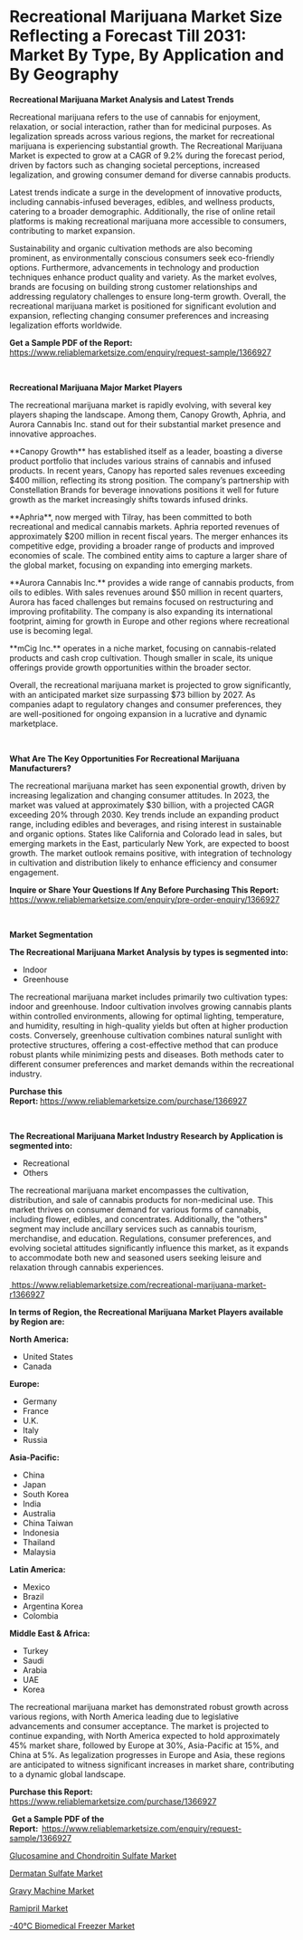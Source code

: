 <p><h1>Recreational Marijuana Market Size Reflecting a Forecast Till 2031: Market By Type, By Application and By Geography</h1></p><p><strong>Recreational Marijuana Market Analysis and Latest Trends</strong></p>
<p><p>Recreational marijuana refers to the use of cannabis for enjoyment, relaxation, or social interaction, rather than for medicinal purposes. As legalization spreads across various regions, the market for recreational marijuana is experiencing substantial growth. The Recreational Marijuana Market is expected to grow at a CAGR of 9.2% during the forecast period, driven by factors such as changing societal perceptions, increased legalization, and growing consumer demand for diverse cannabis products.</p><p>Latest trends indicate a surge in the development of innovative products, including cannabis-infused beverages, edibles, and wellness products, catering to a broader demographic. Additionally, the rise of online retail platforms is making recreational marijuana more accessible to consumers, contributing to market expansion. </p><p>Sustainability and organic cultivation methods are also becoming prominent, as environmentally conscious consumers seek eco-friendly options. Furthermore, advancements in technology and production techniques enhance product quality and variety. As the market evolves, brands are focusing on building strong customer relationships and addressing regulatory challenges to ensure long-term growth. Overall, the recreational marijuana market is positioned for significant evolution and expansion, reflecting changing consumer preferences and increasing legalization efforts worldwide.</p></p>
<p><strong>Get a Sample PDF of the Report:&nbsp;</strong> <a href="https://www.reliablemarketsize.com/enquiry/request-sample/1366927?utm_campaign=1103&utm_medium=2&utm_source=Github&utm_content=ia&utm_term=06122024&utm_id=recreational-marijuana">https://www.reliablemarketsize.com/enquiry/request-sample/1366927</a></p>
<p>&nbsp;</p>
<p><strong>Recreational Marijuana Major Market Players</strong></p>
<p><p>The recreational marijuana market is rapidly evolving, with several key players shaping the landscape. Among them, Canopy Growth, Aphria, and Aurora Cannabis Inc. stand out for their substantial market presence and innovative approaches.</p><p>**Canopy Growth** has established itself as a leader, boasting a diverse product portfolio that includes various strains of cannabis and infused products. In recent years, Canopy has reported sales revenues exceeding $400 million, reflecting its strong position. The company’s partnership with Constellation Brands for beverage innovations positions it well for future growth as the market increasingly shifts towards infused drinks.</p><p>**Aphria**, now merged with Tilray, has been committed to both recreational and medical cannabis markets. Aphria reported revenues of approximately $200 million in recent fiscal years. The merger enhances its competitive edge, providing a broader range of products and improved economies of scale. The combined entity aims to capture a larger share of the global market, focusing on expanding into emerging markets.</p><p>**Aurora Cannabis Inc.** provides a wide range of cannabis products, from oils to edibles. With sales revenues around $50 million in recent quarters, Aurora has faced challenges but remains focused on restructuring and improving profitability. The company is also expanding its international footprint, aiming for growth in Europe and other regions where recreational use is becoming legal.</p><p>**mCig Inc.** operates in a niche market, focusing on cannabis-related products and cash crop cultivation. Though smaller in scale, its unique offerings provide growth opportunities within the broader sector.</p><p>Overall, the recreational marijuana market is projected to grow significantly, with an anticipated market size surpassing $73 billion by 2027. As companies adapt to regulatory changes and consumer preferences, they are well-positioned for ongoing expansion in a lucrative and dynamic marketplace.</p></p>
<p>&nbsp;</p>
<p><strong>What Are The Key Opportunities For Recreational Marijuana Manufacturers?</strong></p>
<p><p>The recreational marijuana market has seen exponential growth, driven by increasing legalization and changing consumer attitudes. In 2023, the market was valued at approximately $30 billion, with a projected CAGR exceeding 20% through 2030. Key trends include an expanding product range, including edibles and beverages, and rising interest in sustainable and organic options. States like California and Colorado lead in sales, but emerging markets in the East, particularly New York, are expected to boost growth. The market outlook remains positive, with integration of technology in cultivation and distribution likely to enhance efficiency and consumer engagement.</p></p>
<p><strong>Inquire or Share Your Questions If Any Before Purchasing This Report:</strong> <a href="https://www.reliablemarketsize.com/enquiry/pre-order-enquiry/1366927?utm_campaign=1103&utm_medium=2&utm_source=Github&utm_content=ia&utm_term=06122024&utm_id=recreational-marijuana">https://www.reliablemarketsize.com/enquiry/pre-order-enquiry/1366927</a></p>
<p>&nbsp;</p>
<p><strong>Market Segmentation</strong></p>
<p><strong>The Recreational Marijuana Market Analysis by types is segmented into:</strong></p>
<p><ul><li>Indoor</li><li>Greenhouse</li></ul></p>
<p><p>The recreational marijuana market includes primarily two cultivation types: indoor and greenhouse. Indoor cultivation involves growing cannabis plants within controlled environments, allowing for optimal lighting, temperature, and humidity, resulting in high-quality yields but often at higher production costs. Conversely, greenhouse cultivation combines natural sunlight with protective structures, offering a cost-effective method that can produce robust plants while minimizing pests and diseases. Both methods cater to different consumer preferences and market demands within the recreational industry.</p></p>
<p><strong>Purchase this Report:&nbsp;</strong><a href="https://www.reliablemarketsize.com/purchase/1366927?utm_campaign=1103&utm_medium=2&utm_source=Github&utm_content=ia&utm_term=06122024&utm_id=recreational-marijuana">https://www.reliablemarketsize.com/purchase/1366927</a></p>
<p>&nbsp;</p>
<p><strong>The Recreational Marijuana Market Industry Research by Application is segmented into:</strong></p>
<p><ul><li>Recreational</li><li>Others</li></ul></p>
<p><p>The recreational marijuana market encompasses the cultivation, distribution, and sale of cannabis products for non-medicinal use. This market thrives on consumer demand for various forms of cannabis, including flower, edibles, and concentrates. Additionally, the "others" segment may include ancillary services such as cannabis tourism, merchandise, and education. Regulations, consumer preferences, and evolving societal attitudes significantly influence this market, as it expands to accommodate both new and seasoned users seeking leisure and relaxation through cannabis experiences.</p></p>
<p><a href="https://www.reliablemarketsize.com/recreational-marijuana-market-r1366927?utm_campaign=1103&utm_medium=2&utm_source=Github&utm_content=ia&utm_term=06122024&utm_id=recreational-marijuana">&nbsp;https://www.reliablemarketsize.com/recreational-marijuana-market-r1366927</a></p>
<p><strong>In terms of Region, the Recreational Marijuana Market Players available by Region are:</strong></p>
<p>
    <p> <strong> North America: </strong>
        <ul>
            <li>United States</li>
            <li>Canada</li>
        </ul>
        </p> 
    <p> <strong> Europe: </strong>
        <ul>
            <li>Germany</li>
            <li>France</li>
            <li>U.K.</li>
            <li>Italy</li>
            <li>Russia</li>
        </ul>
        </p> 
    <p> <strong> Asia-Pacific: </strong>
        <ul>
            <li>China</li>
            <li>Japan</li>
            <li>South Korea</li>
            <li>India</li>
            <li>Australia</li>
            <li>China Taiwan</li>
            <li>Indonesia</li>
            <li>Thailand</li>
            <li>Malaysia</li>
        </ul>
        </p> 
    <p> <strong> Latin America: </strong>
        <ul>
            <li>Mexico</li>
            <li>Brazil</li>
            <li>Argentina Korea</li>
            <li>Colombia</li>
        </ul>
        </p> 
    <p> <strong> Middle East & Africa: </strong>
        <ul>
            <li>Turkey</li>
            <li>Saudi</li>
            <li>Arabia</li>
            <li>UAE</li>
            <li>Korea</li>
        </ul>
    </p>
    </p>
<p><p>The recreational marijuana market has demonstrated robust growth across various regions, with North America leading due to legislative advancements and consumer acceptance. The market is projected to continue expanding, with North America expected to hold approximately 45% market share, followed by Europe at 30%, Asia-Pacific at 15%, and China at 5%. As legalization progresses in Europe and Asia, these regions are anticipated to witness significant increases in market share, contributing to a dynamic global landscape.</p></p>
<p><strong>Purchase this Report: </strong><a href="https://www.reliablemarketsize.com/purchase/1366927?utm_campaign=1103&utm_medium=2&utm_source=Github&utm_content=ia&utm_term=06122024&utm_id=recreational-marijuana">https://www.reliablemarketsize.com/purchase/1366927</a></p>
<p>&nbsp;<strong>Get a Sample PDF of the Report:&nbsp;&nbsp;</strong><a href="https://www.reliablemarketsize.com/enquiry/request-sample/1366927?utm_campaign=1103&utm_medium=2&utm_source=Github&utm_content=ia&utm_term=06122024&utm_id=recreational-marijuana">https://www.reliablemarketsize.com/enquiry/request-sample/1366927</a></p>
<p><strong></strong></p>
<p><p><a href="https://www.linkedin.com/pulse/examining-glucosamine-chondroitin-sulfate-market-manufacturing-tn56e?utm_campaign=1103&utm_medium=2&utm_source=Github&utm_content=ia&utm_term=06122024&utm_id=recreational-marijuana">Glucosamine and Chondroitin Sulfate Market</a></p><p><a href="https://www.linkedin.com/pulse/compreh-proposis-fbaif?utm_campaign=1103&utm_medium=2&utm_source=Github&utm_content=ia&utm_term=06122024&utm_id=recreational-marijuana">Dermatan Sulfate Market</a></p><p><a href="https://issuu.com/reportprime-2/docs/gravy-machine-market-size-2030.pptx?utm_campaign=1103&utm_medium=2&utm_source=Github&utm_content=ia&utm_term=06122024&utm_id=recreational-marijuana">Gravy Machine Market</a></p><p><a href="https://www.linkedin.com/pulse/acomprehensive-analysis-ramipril-market-covering-size-segmentation-asowe?utm_campaign=1103&utm_medium=2&utm_source=Github&utm_content=ia&utm_term=06122024&utm_id=recreational-marijuana">Ramipril Market</a></p><p><a href="https://issuu.com/reportprime-2/docs/40c-biomedical-freezer-market-size-2030.pptx?utm_campaign=1103&utm_medium=2&utm_source=Github&utm_content=ia&utm_term=06122024&utm_id=recreational-marijuana">-40°C Biomedical Freezer Market</a></p></p>
